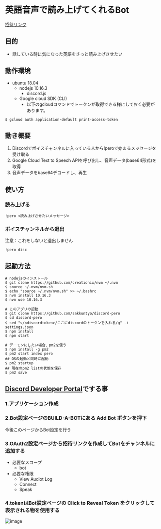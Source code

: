 # 英語音声で読み上げてくれるBot

[招待リンク](https://discord.com/api/oauth2/authorize?client_id=724967155803619398&permissions=3145856&scope=bot)

## 目的

- 話している時に気になった英語をさっと読み上げさせたい

## 動作環境

- ubuntu 18.04
  - nodejs 10.16.3
    - discord.js
  - Google cloud SDK (CLI)
    - 以下のgcloudコマンドでトークンが取得できる様にしておく必要があります。

```
$ gcloud auth application-default print-access-token
```

## 動き概要

1. Discordでボイスチャンネルに入っている人から!peroで始まるメッセージを受け取る
2. Google Cloud Text to Speech APIを呼び出し、音声データ(base64形式)を取得
3. 音声データをbase64デコードし、再生

## 使い方

### 読み上げる

```
!pero <読み上げさせたいメッセージ>
```

### ボイスチャンネルから退出

注意：これをしないと退出しません

```
!pero disc
```

## 起動方法

```
# nodejsのインストール
$ git clone https://github.com/creationix/nvm ~/.nvm
$ source ~/.nvm/nvm.sh
$ echo "source ~/.nvm/nvm.sh" >> ~/.bashrc
$ nvm install 10.16.3
$ nvm use 10.16.3

# このアプリの起動
$ git clone https://github.com/sakkuntyo/discord-pero
$ cd discord-pero
$ sed "s/<discordtoken>/ここにdiscordのトークンを入れる/g" -i settings.json
$ npm install
$ npm start

# デーモンにしたい場合、pm2を使う
$ npm install -g pm2
$ pm2 start index pero
## OSの起動と同時に起動
$ pm2 startup
## 現在のpm2 listの状態を保存
$ pm2 save
```

## [Discord Developer Portal](https://discordapp.com/developers/)でする事

### 1.アプリケーション作成

### 2.Bot設定ページのBUILD-A-BOTにある Add Bot ボタンを押下

今後このページからBot設定を行う

### 3.OAuth2設定ページから招待リンクを作成してBotをチャンネルに追加する

- 必要なスコープ
  - bot
- 必要な権限
  - View Audiot Log
  - Connect
  - Speak

### 4.tokenはBot設定ページの Click to Reveal Token をクリックして表示される物を使用する
![image](https://user-images.githubusercontent.com/20591351/85919131-880db080-b8a3-11ea-8a26-79aa1eaf35ad.png)

